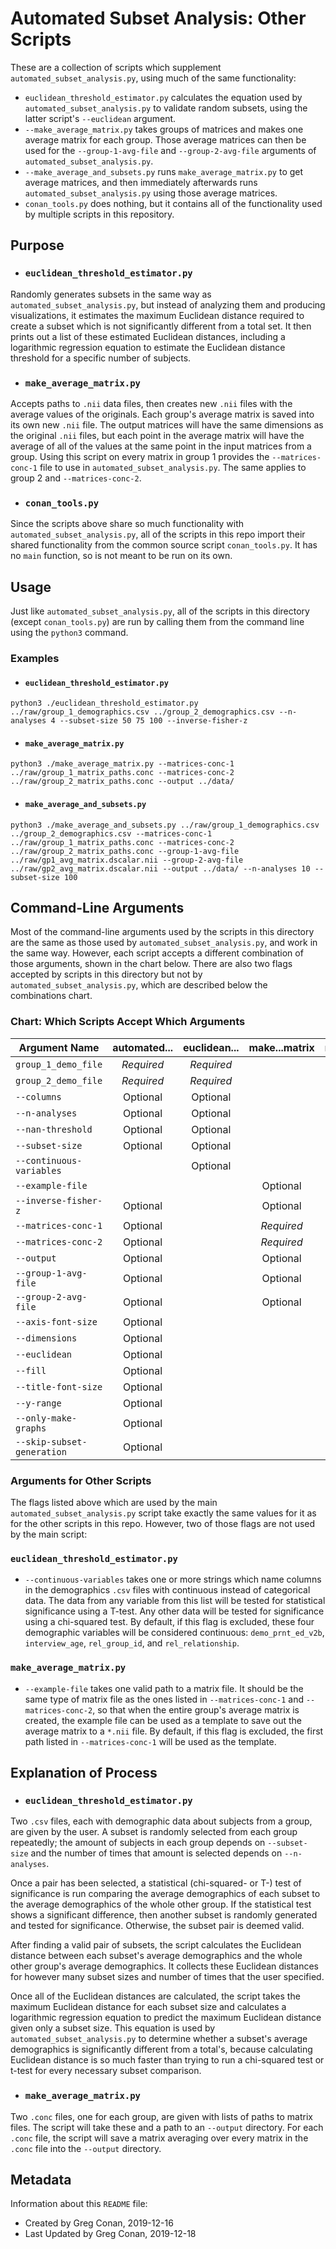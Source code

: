 # Automated Subset Analysis: Other Scripts

These are a collection of scripts which supplement `automated_subset_analysis.py`, using much of the same functionality:
- `euclidean_threshold_estimator.py` calculates the equation used by `automated_subset_analysis.py` to validate random subsets, using the latter script's `--euclidean` argument.
- `--make_average_matrix.py` takes groups of matrices and makes one average matrix for each group. Those average matrices can then be used for the `--group-1-avg-file` and `--group-2-avg-file` arguments of `automated_subset_analysis.py`.
- `--make_average_and_subsets.py` runs `make_average_matrix.py` to get average matrices, and then immediately afterwards runs `automated_subset_analysis.py` using those average matrices.
- `conan_tools.py` does nothing, but it contains all of the functionality used by multiple scripts in this repository.

## Purpose

- ### `euclidean_threshold_estimator.py`

Randomly generates subsets in the same way as `automated_subset_analysis.py`, but instead of analyzing them and producing visualizations, it estimates the maximum Euclidean distance required to create a subset which is not significantly different from a total set. It then prints out a list of these estimated Euclidean distances, including a logarithmic regression equation to estimate the Euclidean distance threshold for a specific number of subjects.

- ### `make_average_matrix.py`

Accepts paths to `.nii` data files, then creates new `.nii` files with the average values of the originals. Each group's average matrix is saved into its own new `.nii` file. The output matrices will have the same dimensions as the original `.nii` files, but each point in the average matrix will have the average of all of the values at the same point in the input matrices from a group. Using this script on every matrix in group 1 provides the `--matrices-conc-1` file to use in `automated_subset_analysis.py`. The same applies to group 2 and `--matrices-conc-2`.

- ### `conan_tools.py`

Since the scripts above share so much functionality with `automated_subset_analysis.py`, all of the scripts in this repo import their shared functionality from the common source script `conan_tools.py`. It has no `main` function, so is not meant to be run on its own.

## Usage

Just like `automated_subset_analysis.py`, all of the scripts in this directory (except `conan_tools.py`) are run by calling them from the command line using the `python3` command.

### Examples

- #### `euclidean_threshold_estimator.py`

```
python3 ./euclidean_threshold_estimator.py ../raw/group_1_demographics.csv ../group_2_demographics.csv --n-analyses 4 --subset-size 50 75 100 --inverse-fisher-z
```

- #### `make_average_matrix.py`

```
python3 ./make_average_matrix.py --matrices-conc-1 ../raw/group_1_matrix_paths.conc --matrices-conc-2 ../raw/group_2_matrix_paths.conc --output ../data/
```

- #### `make_average_and_subsets.py`

```
python3 ./make_average_and_subsets.py ../raw/group_1_demographics.csv ../group_2_demographics.csv --matrices-conc-1 ../raw/group_1_matrix_paths.conc --matrices-conc-2 ../raw/group_2_matrix_paths.conc --group-1-avg-file ../raw/gp1_avg_matrix.dscalar.nii --group-2-avg-file ../raw/gp2_avg_matrix.dscalar.nii --output ../data/ --n-analyses 10 --subset-size 100
```

## Command-Line Arguments

Most of the command-line arguments used by the scripts in this directory are the same as those used by `automated_subset_analysis.py`, and work in the same way. However, each script accepts a different combination of those arguments, shown in the chart below. There are also two flags accepted by scripts in this directory but not by `automated_subset_analysis.py`, which are described below the combinations chart.

### Chart: Which Scripts Accept Which Arguments

| Argument Name | automated... | euclidean... | make...matrix | make...subsets |
|----------------------------|:-:|:-:|:-:|:-:|
| `group_1_demo_file`        | *Required* | *Required* | | *Required* |
| `group_2_demo_file`        | *Required* | *Required* | | *Required* |
| `--columns`                | Optional | Optional | | Optional |
| `--n-analyses`             | Optional | Optional | | Optional |
| `--nan-threshold`          | Optional | Optional | | Optional |
| `--subset-size`            | Optional | Optional | | Optional |
| `--continuous-variables`   | | Optional | | |
| `--example-file`           | | | Optional | Optional |
| `--inverse-fisher-z`       | Optional | | Optional | Optional |
| `--matrices-conc-1`        | Optional | | *Required* | *Required* |
| `--matrices-conc-2`        | Optional | | *Required* | *Required* |
| `--output`                 | Optional | | Optional | Optional |
| `--group-1-avg-file`       | Optional | | Optional | Optional |
| `--group-2-avg-file`       | Optional | | Optional | Optional |
| `--axis-font-size`         | Optional | | | Optional |
| `--dimensions`             | Optional | | | Optional |
| `--euclidean`              | Optional | | | Optional |
| `--fill`                   | Optional | | | Optional |
| `--title-font-size`        | Optional | | | Optional |
| `--y-range`                | Optional | | | Optional |
| `--only-make-graphs`       | Optional | | | |
| `--skip-subset-generation` | Optional | | | |

### Arguments for Other Scripts

The flags listed above which are used by the main `automated_subset_analysis.py` script take exactly the same values for it as for the other scripts in this repo. However, two of those flags are not used by the main script:

### `euclidean_threshold_estimator.py`

- `--continuous-variables` takes one or more strings which name columns in the demographics `.csv` files with continuous instead of categorical data. The data from any variable from this list will be tested for statistical significance using a T-test. Any other data will be tested for significance using a chi-squared test. By default, if this flag is excluded, these four demographic variables will be considered continuous: `demo_prnt_ed_v2b`, `interview_age`, `rel_group_id`, and `rel_relationship`.

### `make_average_matrix.py`

- `--example-file` takes one valid path to a matrix file. It should be the same type of matrix file as the ones listed in `--matrices-conc-1` and `--matrices-conc-2`, so that when the entire group's average matrix is created, the example file can be used as a template to save out the average matrix to a `*.nii` file. By default, if this flag is excluded, the first path listed in `--matrices-conc-1` will be used as the template.

## Explanation of Process

- ### `euclidean_threshold_estimator.py`

Two `.csv` files, each with demographic data about subjects from a group, are given by the user. A subset is randomly selected from each group repeatedly; the amount of subjects in each group depends on `--subset-size` and the number of times that amount is selected depends on `--n-analyses`.

Once a pair has been selected, a statistical (chi-squared- or T-) test of significance is run comparing the average demographics of each subset to the average demographics of the whole other group. If the statistical test shows a significant difference, then another subset is randomly generated and tested for significance. Otherwise, the subset pair is deemed valid.

After finding a valid pair of subsets, the script calculates the Euclidean distance between each subset's average demographics and the whole other group's average demographics. It collects these Euclidean distances for however many subset sizes and number of times that the user specified.

Once all of the Euclidean distances are calculated, the script takes the maximum Euclidean distance for each subset size and calculates a logarithmic regression equation to predict the maximum Euclidean distance given only a subset size. This equation is used by `automated_subset_analysis.py` to determine whether a subset's average demographics is significantly different from a total's, because calculating Euclidean distance is so much faster than trying to run a chi-squared test or t-test for every necessary subset comparison.

- ### `make_average_matrix.py`

Two `.conc` files, one for each group, are given with lists of paths to matrix files. The script will take these and a path to an `--output` directory. For each `.conc` file, the script will save a matrix averaging over every matrix in the `.conc` file into the `--output` directory.

## Metadata

Information about this `README` file:

- Created by Greg Conan, 2019-12-16
- Last Updated by Greg Conan, 2019-12-18
